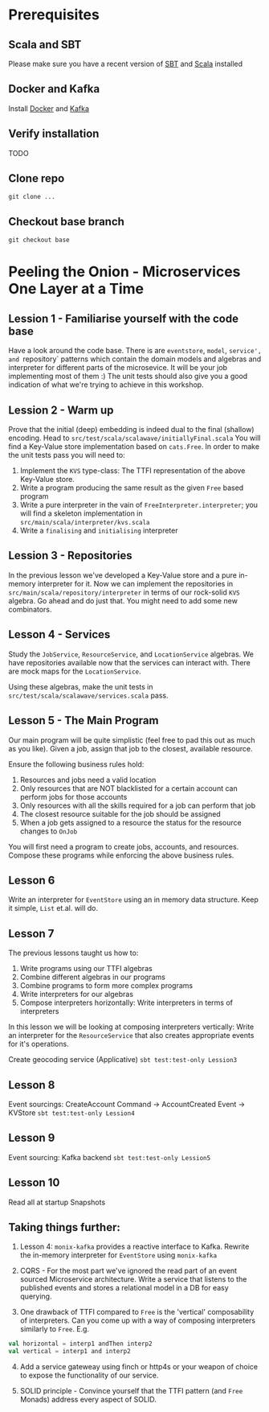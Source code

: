 # Prerequisites
## Scala and SBT
Please make sure you have a recent version of [SBT](http://www.scala-sbt.org/download.html) and [Scala](https://www.scala-lang.org/download/) installed
## Docker and Kafka
Install [Docker](https://docs.docker.com/docker-for-mac/install/#download-docker-for-mac) and [Kafka](https://hub.docker.com/r/wurstmeister/kafka/)

## Verify installation
TODO
## Clone repo
`git clone ...`
## Checkout base branch
`git checkout base`
# Peeling the Onion - Microservices One Layer at a Time

## Lession 1 - Familiarise yourself with the code base
Have a look around the code base. There is are `eventstore`, `model`, `service', and `repository` patterns which contain the domain 
models and algebras and interpreter for different parts of the microsevice. It will be your job implementing most of them :)
The unit tests should also give you a good indication of what we're trying to achieve in this workshop.

## Lession 2  - Warm up
Prove that the initial (deep) embedding is indeed dual to the final (shallow) encoding.
Head to `src/test/scala/scalawave/initiallyFinal.scala`
You will find a Key-Value store implementation based on `cats.Free`.
In order to make the unit tests pass you will need to:
1) Implement the `KVS` type-class: The TTFI representation of the above Key-Value store.
2) Write a program producing the same result as the given `Free` based program
3) Write a pure interpreter in the vain of `FreeInterpreter.interpreter`; you will find a skeleton implementation in 
`src/main/scala/interpreter/kvs.scala`
4) Write a `finalising` and `initialising` interpreter

## Lession 3 - Repositories
In the previous lesson we've developed a Key-Value store and a pure in-memory interpreter for it.
Now we can implement the repositories in `src/main/scala/repository/interpreter` in terms of 
our rock-solid `KVS` algebra. Go ahead and do just that. You might need to add some new combinators.

## Lesson 4 - Services
Study the `JobService`, `ResourceService`, and `LocationService` algebras. 
We have repositories available now that the services can interact with. There are mock maps for the 
`LocationService`. 

Using these algebras, make the unit tests in `src/test/scala/scalawave/services.scala` pass.

## Lesson 5 - The Main Program
Our main program will be quite simplistic (feel free to pad this out as much as you like). Given a job, 
assign that job to the closest, available resource.

Ensure the following business rules hold:

1) Resources and jobs need a valid location
2) Only resources that are NOT blacklisted for a certain account can perform jobs for those accounts
3) Only resources with all the skills required for a job can perform that job
4) The closest resource suitable for the job should be assigned
5) When a job gets assigned to a resource the status for the resource changes to `OnJob`

You will first need a program to create jobs, accounts, and resources. Compose these programs 
while enforcing the above business rules.

## Lesson 6
Write an interpreter for `EventStore` using an in memory data structure. 
Keep it simple, `List` et.al. will do.

## Lesson 7
The previous lessons taught us how to:
1) Write programs using our TTFI algebras
2) Combine different algebras in our programs
3) Combine programs to form more complex programs
4) Write interpreters for our algebras
5) Compose interpreters horizontally: Write interpreters in terms of interpreters 

In this lesson we will be looking at composing interpreters vertically: Write an interpreter for the 
`ResourceService` that also creates appropriate events for it's operations.

Create geocoding service (Applicative)
`sbt test:test-only Lession3`
## Lesson 8
Event sourcings:
CreateAccount Command -> AccountCreated Event -> KVStore
`sbt test:test-only Lession4`
## Lesson 9
Event sourcing:
Kafka backend
`sbt test:test-only Lession5`
## Lesson 10
Read all at startup
Snapshots

## Taking things further:
1) Lesson 4: `monix-kafka` provides a reactive interface to Kafka. Rewrite the in-memory interpreter for `EventStore` 
using `monix-kafka`

2) CQRS - For the most part we've ignored the read part of an event sourced Microservice architecture. 
Write a service that listens to the published events and stores a relational model in a DB for easy querying. 

3) One drawback of TTFI compared to `Free` is the 'vertical' composability of interpreters. Can you come up with a way
of composing interpreters similarly to `Free`. E.g.
```scala
val horizontal = interp1 andThen interp2
val vertical = interp1 and interp2
```

4) Add a service gateweay using finch or http4s or your weapon of choice to expose the functionality of our service.

2) SOLID principle - Convince yourself that the TTFI pattern (and `Free` Monads) address every aspect of 
SOLID. 
